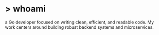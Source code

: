 <h1> > whoami </h1>

 a Go developer focused on writing clean, efficient, and readable code. My work centers around building robust backend systems and microservices.
